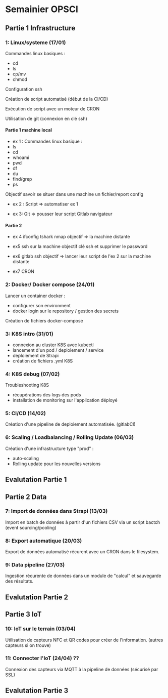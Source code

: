 # Semainier OPSCI

## Partie 1 Infrastructure

### 1: Linux/systeme (17/01)

Commandes linux basiques :

- cd
- ls
- cp/mv
- chmod

Configuration ssh

Création de script automatisé (début de la CI/CD)

Exécution de script avec un moteur de CRON

Utilisation de git (connexion en clé ssh)

#### Partie 1 machine local

- ex 1 :
  Commandes linux basique :
- ls
- cd
- whoami
- pwd
- df
- du
- find/grep
- ps

Objectif savoir se situer dans une machine
un fichier/report config

- ex 2 :
  Script => automatiser ex 1

- ex 3:
  Git => pousser leur script
  Gitlab navigateur

#### Partie 2

- ex 4
  ifconfig tshark nmap
  objectif => la machine distante

- ex5
  ssh sur la machine
  objectif clé ssh et supprimer le password

- ex6
  gitlab ssh
  objectif => lancer leur script de l'ex 2 sur la machine distante

- ex7
  CRON

### 2: Docker/ Docker compose (24/01)

Lancer un container docker :

- configurer son environment
- docker login sur le repository / gestion des secrets

Création de fichiers docker-compose

### 3: K8S intro (31/01)

- connexion au cluster K8S avec kubectl
- lancement d'un pod / deploiement / service
- deploiement de Strapi
- création de fichiers .yml K8S

### 4: K8S debug (07/02)

Troubleshooting K8S

- récupérations des logs des pods
- installation de monitoring sur l'application déployé

### 5: CI/CD (14/02)

Création d'une pipeline de deploiement automatisée. (gitlabCI)

### 6: Scaling / Loadbalancing / Rolling Update (06/03)

Création d'une infrastructure type "prod" :

- auto-scaling
- Rolling update pour les nouvelles versions

## Evalutation Partie 1

## Partie 2 Data

### 7: Import de données dans Strapi (13/03)

Import en batch de données à partir d'un fichiers CSV via un script bactch (event sourcing/pooling)

### 8: Export automatique (20/03)

Export de données automatisé récurent avec un CRON dans le filesystem.

### 9: Data pipeline (27/03)

Ingestion récurente de données dans un module de "calcul" et sauvegarde des résultats.

## Evalutation Partie 2

## Partie 3 IoT

### 10: IoT sur le terrain (03/04)

Utilisation de capteurs NFC et QR codes pour créer de l'information. (autres capteurs si on trouve)

### 11: Connecter l'IoT (24/04) ??

Connexion des capteurs via MQTT à la pipeline de données (sécurisé par SSL)

## Evalutation Partie 3
